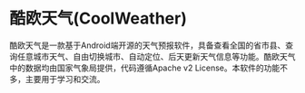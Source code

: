酷欧天气(CoolWeather)
===========
酷欧天气是一款基于Android端开源的天气预报软件，具备查看全国的省市县、查询任意城市天气、自由切换城市、自动定位、后天更新天气信息等功能。酷欧天气中的数据均由国家气象局提供，代码遵循Apache v2 License。本软件的功能不多，主要用于学习和交流。

